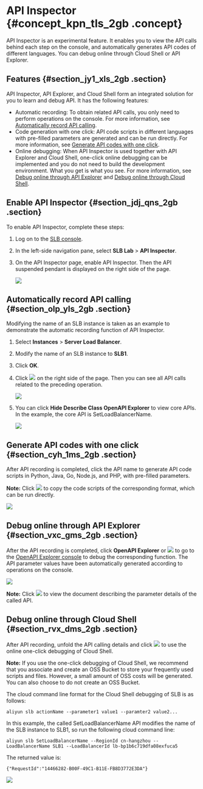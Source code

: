 # API Inspector {#concept_kpn_tls_2gb .concept}

API Inspector is an experimental feature. It enables you to view the API calls behind each step on the console, and automatically generates API codes of different languages. You can debug online through Cloud Shell or API Explorer.

## Features {#section_jy1_xls_2gb .section}

API Inspector, API Explorer, and Cloud Shell form an integrated solution for you to learn and debug API. It has the following features:

-   Automatic recording: To obtain related API calls, you only need to perform operations on the console. For more information, see [Automatically record API calling](#section_olp_yls_2gb).
-   Code generation with one click: API code scripts in different languages with pre-filled parameters are generated and can be run directly. For more information, see [Generate API codes with one click](#section_cyh_1ms_2gb).
-   Online debugging: When API Inspector is used together with API Explorer and Cloud Shell, one-click online debugging can be implemented and you do not need to build the development environment. What you get is what you see. For more information, see [Debug online through API Explorer](#section_vxc_gms_2gb) and [Debug online through Cloud Shell](#section_rvx_dms_2gb).

## Enable API Inspector {#section_jdj_qns_2gb .section}

To enable API Inspector, complete these steps:

1.  Log on to the [SLB console](https://slb.console.aliyun.com/slb).
2.  In the left-side navigation pane, select **SLB Lab** \> **API Inspector**.
3.  On the API Inspector page, enable API Inspector. Then the API suspended pendant is displayed on the right side of the page.

    ![](http://static-aliyun-doc.oss-cn-hangzhou.aliyuncs.com/assets/img/81371/154762143534800_en-US.png)


## Automatically record API calling {#section_olp_yls_2gb .section}

Modifying the name of an SLB instance is taken as an example to demonstrate the automatic recording function of API Inspector.

1.  Select **Instances** \> **Server Load Balancer**.
2.  Modify the name of an SLB instance to **SLB1**.
3.  Click **OK**.
4.  Click **![](http://static-aliyun-doc.oss-cn-hangzhou.aliyuncs.com/assets/img/81371/154762143534810_en-US.png)** on the right side of the page. Then you can see all API calls related to the preceding operation.

    ![](http://static-aliyun-doc.oss-cn-hangzhou.aliyuncs.com/assets/img/81371/154762143534821_en-US.png)

5.  You can click **Hide Describe Class OpenAPI Explorer** to view core APIs. In the example, the core API is SetLoadBalancerName.

    ![](http://static-aliyun-doc.oss-cn-hangzhou.aliyuncs.com/assets/img/81371/154762143534825_en-US.png)


## Generate API codes with one click {#section_cyh_1ms_2gb .section}

After API recording is completed, click the API name to generate API code scripts in Python, Java, Go, Node.js, and PHP, with pre-filled parameters.

**Note:** Click **![](http://static-aliyun-doc.oss-cn-hangzhou.aliyuncs.com/assets/img/81371/154762143534833_en-US.png)** to copy the code scripts of the corresponding format, which can be run directly.

![](http://static-aliyun-doc.oss-cn-hangzhou.aliyuncs.com/assets/img/81371/154762143534832_en-US.png)

## Debug online through API Explorer {#section_vxc_gms_2gb .section}

After the API recording is completed, click **OpenAPI Explorer** or **![](http://static-aliyun-doc.oss-cn-hangzhou.aliyuncs.com/assets/img/81371/154762143534835_en-US.png)** to go to the [OpenAPI Explorer console](https://api.aliyun.com/#product=Slb&api=SetLoadBalancerName) to debug the corresponding function. The API parameter values have been automatically generated according to operations on the console.

![](http://static-aliyun-doc.oss-cn-hangzhou.aliyuncs.com/assets/img/81371/154762143534837_en-US.png)

**Note:** Click **![](http://static-aliyun-doc.oss-cn-hangzhou.aliyuncs.com/assets/img/81371/154762143534836_en-US.png)** to view the document describing the parameter details of the called API.

## Debug online through Cloud Shell {#section_rvx_dms_2gb .section}

After API recording, unfold the API calling details and click **![](http://static-aliyun-doc.oss-cn-hangzhou.aliyuncs.com/assets/img/81371/154762143534846_en-US.png)** to use the online one-click debugging of Cloud Shell.

**Note:** If you use the one-click debugging of Cloud Shell, we recommend that you associate and create an OSS Bucket to store your frequently used scripts and files. However, a small amount of OSS costs will be generated. You can also choose to do not create an OSS Bucket.

The cloud command line format for the Cloud Shell debugging of SLB is as follows:

```
aliyun slb actionName --parameter1 value1 --paramter2 value2...
```

In this example, the called SetLoadBalancerName API modifies the name of the SLB instance to SLB1, so run the following cloud command line:

```
aliyun slb SetLoadBalancerName --RegionId cn-hangzhou --LoadBalancerName SLB1 --LoadBalancerId lb-bp1b6c719dfa08exfuca5
```

The returned value is:

```
{"RequestId":"14466282-B00F-49C1-B11E-FB8D3772E3DA"}
```

![](http://static-aliyun-doc.oss-cn-hangzhou.aliyuncs.com/assets/img/81371/154762143534847_en-US.png)


